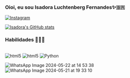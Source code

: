 ### Oioi, eu sou Isadora Luchtenberg Fernandes✨🇧🇷

[![Instagram](https://img.shields.io/badge/Instagram-E4405F?style=for-the-badge&logo=instagram&logoColor=white)](https://instagram.com/_isaluch)



[![Isadora's GitHub stats](https://github-readme-stats.vercel.app/api?username=isaluch&show_icons=true&theme=dracula)](https://github.com//github-readme-stats)
<link rel="stylesheet" type='text/css'
            <i class="devicon-trêsdsmax-plain "></i>

### Habilidades 👩🏼‍💻

<div style="display: inline_block"><br/> <img align="center" alt="html5" src="https://img.shields.io/badge/Java-ED8B00?style=for-the-badge&logo=openjdk&logoColor=white" /> <img align="center" alt="html5" src="https://img.shields.io/badge/MySQL-00000F?style=for-the-badge&logo=mysql&logoColor=white" /> <img align="center" alt="Python" src="https://img.shields.io/badge/Python-3776AB?style=for-the-badge&logo=python&logoColor=white" /> </div>

![WhatsApp Image 2024-05-22 at 14 53 38](https://github.com/isaluch/isaluch/assets/168602098/d6e2486f-d494-43a6-8a0d-fad3b3af50de) ![WhatsApp Image 2024-05-21 at 19 33 10](https://github.com/isaluch/isaluch/assets/168602098/7923b88d-c98e-48fc-b64c-7fe03a6b7953)



          
